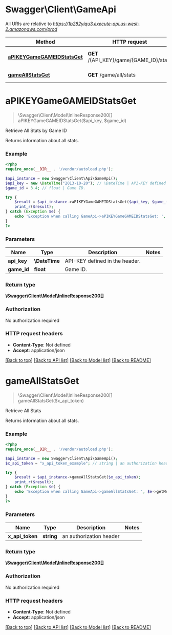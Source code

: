 # Swagger\Client\GameApi

All URIs are relative to *https://1b282yiqu3.execute-api.us-west-2.amazonaws.com/prod*

Method | HTTP request | Description
------------- | ------------- | -------------
[**aPIKEYGameGAMEIDStatsGet**](GameApi.md#aPIKEYGameGAMEIDStatsGet) | **GET** /{API_KEY}/game/{GAME_ID}/stats | Retrieve All Stats by Game ID
[**gameAllStatsGet**](GameApi.md#gameAllStatsGet) | **GET** /game/all/stats | Retrieve All Stats


# **aPIKEYGameGAMEIDStatsGet**
> \Swagger\Client\Model\InlineResponse200[] aPIKEYGameGAMEIDStatsGet($api_key, $game_id)

Retrieve All Stats by Game ID

Returns information about all stats.

### Example
```php
<?php
require_once(__DIR__ . '/vendor/autoload.php');

$api_instance = new Swagger\Client\Api\GameApi();
$api_key = new \DateTime("2013-10-20"); // \DateTime | API-KEY defined in the header.
$game_id = 3.4; // float | Game ID.

try {
    $result = $api_instance->aPIKEYGameGAMEIDStatsGet($api_key, $game_id);
    print_r($result);
} catch (Exception $e) {
    echo 'Exception when calling GameApi->aPIKEYGameGAMEIDStatsGet: ', $e->getMessage(), PHP_EOL;
}
?>
```

### Parameters

Name | Type | Description  | Notes
------------- | ------------- | ------------- | -------------
 **api_key** | **\DateTime**| API-KEY defined in the header. |
 **game_id** | **float**| Game ID. |

### Return type

[**\Swagger\Client\Model\InlineResponse200[]**](../Model/InlineResponse200.md)

### Authorization

No authorization required

### HTTP request headers

 - **Content-Type**: Not defined
 - **Accept**: application/json

[[Back to top]](#) [[Back to API list]](../../README.md#documentation-for-api-endpoints) [[Back to Model list]](../../README.md#documentation-for-models) [[Back to README]](../../README.md)

# **gameAllStatsGet**
> \Swagger\Client\Model\InlineResponse200[] gameAllStatsGet($x_api_token)

Retrieve All Stats

Returns information about all stats.

### Example
```php
<?php
require_once(__DIR__ . '/vendor/autoload.php');

$api_instance = new Swagger\Client\Api\GameApi();
$x_api_token = "x_api_token_example"; // string | an authorization header

try {
    $result = $api_instance->gameAllStatsGet($x_api_token);
    print_r($result);
} catch (Exception $e) {
    echo 'Exception when calling GameApi->gameAllStatsGet: ', $e->getMessage(), PHP_EOL;
}
?>
```

### Parameters

Name | Type | Description  | Notes
------------- | ------------- | ------------- | -------------
 **x_api_token** | **string**| an authorization header |

### Return type

[**\Swagger\Client\Model\InlineResponse200[]**](../Model/InlineResponse200.md)

### Authorization

No authorization required

### HTTP request headers

 - **Content-Type**: Not defined
 - **Accept**: application/json

[[Back to top]](#) [[Back to API list]](../../README.md#documentation-for-api-endpoints) [[Back to Model list]](../../README.md#documentation-for-models) [[Back to README]](../../README.md)


